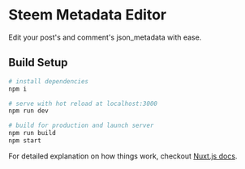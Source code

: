 # Steem Metadata Editor

Edit your post's and comment's json_metadata with ease.

## Build Setup

``` bash
# install dependencies
npm i

# serve with hot reload at localhost:3000
npm run dev

# build for production and launch server
npm run build
npm start
```

For detailed explanation on how things work, checkout [Nuxt.js docs](https://nuxtjs.org).

